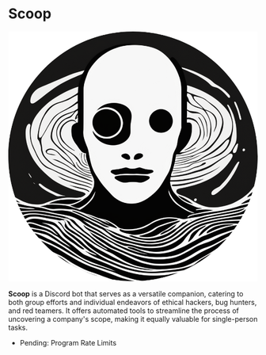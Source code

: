 # Scoop

![Scoop](img/Scoop.png)

**Scoop** is a Discord bot that serves as a versatile companion, catering to both group efforts and individual endeavors of ethical hackers, bug hunters, and red teamers. It offers automated tools to streamline the process of uncovering a company's scope, making it equally valuable for single-person tasks.

- Pending: Program Rate Limits
